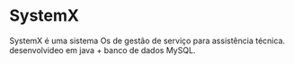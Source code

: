 # SystemX
SystemX é uma sistema Os de gestão de serviço para assistência técnica. desenvolvideo em java + banco de dados MySQL.
